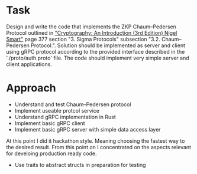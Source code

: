 # Task

Design and write the code that implements the ZKP Chaum–Pedersen Protocol outlined in ["Cryptography: An Introduction (3rd Edition) Nigel Smart"](https://www.cs.umd.edu/~waa/414-F11/IntroToCrypto.pdf) page 377 section "3. Sigma Protocols" subsection "3.2. Chaum–Pedersen Protocol.". Solution should be implemented as server and client using gRPC protocol according to the provided interface described in the './proto/auth.proto' file. The code should implement very simple server and client applications.

# Approach

- Understand and test Chaum–Pedersen protocol
- Implement useable protcol service
- Understand gRPC implementation in Rust
- Implement basic gRPC client
- Implement basic gRPC server with simple data access layer

At this point I did it hackathon style. Meaning choosing the fastest way to the desired result. From this point on I concentrated on the aspects relevant for develoing production ready code.

- Use traits to abstract structs in preparation for testing